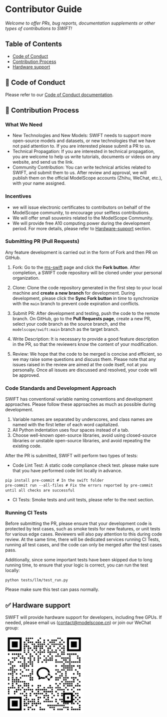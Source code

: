 # Contributor Guide

_Welcome to offer PRs, bug reports, documentation supplements or other types of contributions to SWIFT!_

## Table of Contents
- [Code of Conduct](#-code-of-conduct)
- [Contribution Process](#-contribution-process)
- [Hardware support](#-Hardware-support)

## 📖 Code of Conduct
Please refer to our [Code of Conduct documentation](./CODE_OF_CONDUCT.md).

## 🔁 Contribution Process
### What We Need
- New Technologies and New Models: SWIFT needs to support more open-source models and datasets, or new technologies that we have not paid attention to. If you are interested please submit a PR to us.
- Technical Propagation: If you are interested in technical propagation, you are welcome to help us write tutorials, documents or videos on any website, and send us the link.
- Community Contribution: You can write technical articles related to SWIFT, and submit them to us. After review and approval, we will publish them on the official ModelScope accounts (Zhihu, WeChat, etc.), with your name assigned.

### Incentives
- we will issue electronic certificates to contributors on behalf of the ModelScope community, to encourage your selfless contributions.
- We will offer small souvenirs related to the ModelScope Community.
- We will provide free A10 computing power during the development period. For more details, please refer to [Hardware-support](#-Hardware-support) section.

### Submitting PR (Pull Requests)

Any feature development is carried out in the form of Fork and then PR on GitHub.
1. Fork: Go to the [ms-swift](https://github.com/modelscope/ms-swift) page and click the **Fork button**. After completion, a SWIFT code repository will be cloned under your personal organization.
2. Clone: Clone the code repository generated in the first step to your local machine and **create a new branch** for development. During development, please click the **Sync Fork button** in time to synchronize with the `main` branch to prevent code expiration and conflicts.
3. Submit PR: After development and testing, push the code to the remote branch. On GitHub, go to the **Pull Requests page**, create a new PR, select your code branch as the source branch, and the `modelscope/swift:main` branch as the target branch.

4. Write Description: It is necessary to provide a good feature description in the PR, so that the reviewers know the content of your modification.
5. Review: We hope that the code to be merged is concise and efficient, so we may raise some questions and discuss them. Please note that any issues raised in the review are aimed at the code itself, not at you personally. Once all issues are discussed and resolved, your code will be approved.

### Code Standards and Development Approach
SWIFT has conventional variable naming conventions and development approaches. Please follow these approaches as much as possible during development.
1. Variable names are separated by underscores, and class names are named with the first letter of each word capitalized.
2. All Python indentation uses four spaces instead of a tab.
3. Choose well-known open-source libraries, avoid using closed-source libraries or unstable open-source libraries, and avoid repeating the existing code.

After the PR is submitted, SWIFT will perform two types of tests:
- Code Lint Test: A static code compliance check test. please make sure that you have performed code lint locally in advance.
```shell
pip install pre-commit # In the swift folder
pre-commit run --all-files # Fix the errors reported by pre-commit until all checks are successful
```
- CI Tests: Smoke tests and unit tests, please refer to the next section.

### Running CI Tests
Before submitting the PR, please ensure that your development code is protected by test cases, such as smoke tests for new features, or unit tests for various edge cases. Reviewers will also pay attention to this during code review. At the same time, there will be dedicated services running CI Tests, running all test cases, and the code can only be merged after the test cases pass.

Additionally, since some important tests have been skipped due to long running time, to ensure that your logic is correct, you can run the test locally:
```shell
python tests/llm/test_run.py
```
Please make sure this test can pass normally.

## ✅ Hardware support

SWIFT will provide hardware support for developers, including free GPUs. If needed, please email us ([contact@modelscope.cn](mailto:contact@modelscope.cn)) or join our WeChat group:

<p align="left">
<img src="asset/wechat.png" width="250" style="display: inline-block;">
</p>
